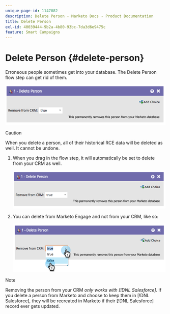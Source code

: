 ```yaml
---
unique-page-id: 1147082
description: Delete Person - Marketo Docs - Product Documentation
title: Delete Person
exl-id: 40039444-9b2a-4b80-93bc-7da3d6e9475c
feature: Smart Campaigns
---
```

# Delete Person {#delete-person}

Erroneous people sometimes get into your database. The Delete Person flow step can get rid of them.

![](assets/delete-person-1.png)

>[!CAUTION]
>
>When you delete a person, all of their historical RCE data will be deleted as well. It cannot be undone.

1. When you drag in the flow step, it will automatically be set to delete from your CRM as well.

   ![](assets/delete-person-2.png)

1. You can delete from Marketo Engage and not from your CRM, like so:

   ![](assets/delete-person-3.png)

>[!NOTE]
>
>Removing the person from your CRM _only works with [!DNL Salesforce]_. If you delete a person from Marketo and choose to keep them in [!DNL Salesforce], they will be recreated in Marketo if their [!DNL Salesforce] record ever gets updated.

